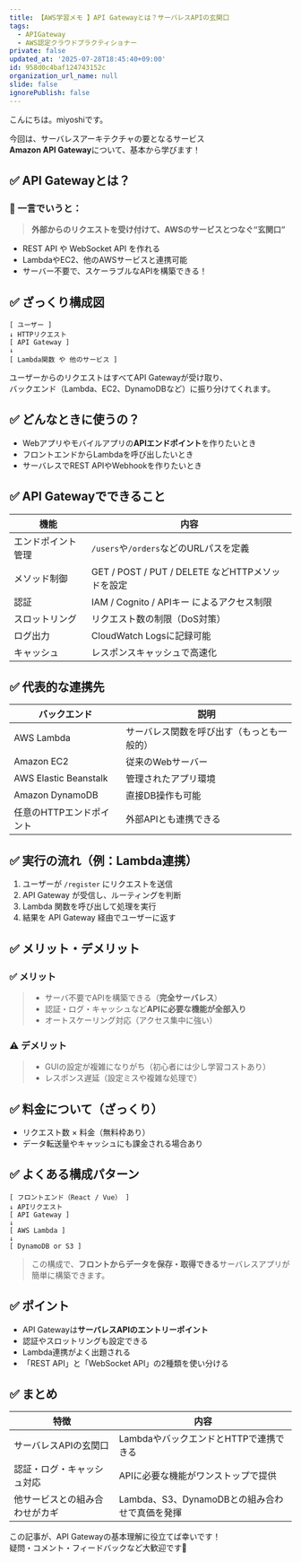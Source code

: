 ```yaml
---
title: 【AWS学習メモ 】API Gatewayとは？サーバレスAPIの玄関口
tags:
  - APIGateway
  - AWS認定クラウドプラクティショナー
private: false
updated_at: '2025-07-28T18:45:40+09:00'
id: 958d0c4baf124743152c
organization_url_name: null
slide: false
ignorePublish: false
---
```

こんにちは。miyoshiです。

今回は、サーバレスアーキテクチャの要となるサービス  
**Amazon API Gateway**について、基本から学びます！


## ✅ API Gatewayとは？

### 📌 一言でいうと：
> **外部からのリクエストを受け付けて、AWSのサービスとつなぐ“玄関口”**

- REST API や WebSocket API を作れる
- LambdaやEC2、他のAWSサービスと連携可能
- サーバー不要で、スケーラブルなAPIを構築できる！


## ✅ ざっくり構成図
```
[ ユーザー ]
↓ HTTPリクエスト
[ API Gateway ]
↓
[ Lambda関数 や 他のサービス ]
```

ユーザーからのリクエストはすべてAPI Gatewayが受け取り、  
バックエンド（Lambda、EC2、DynamoDBなど）に振り分けてくれます。


## ✅ どんなときに使うの？

- Webアプリやモバイルアプリの**APIエンドポイント**を作りたいとき
- フロントエンドからLambdaを呼び出したいとき
- サーバレスでREST APIやWebhookを作りたいとき


## ✅ API Gatewayでできること

| 機能 | 内容 |
|------|------|
| エンドポイント管理 | `/users`や`/orders`などのURLパスを定義 |
| メソッド制御 | GET / POST / PUT / DELETE などHTTPメソッドを設定 |
| 認証 | IAM / Cognito / APIキー によるアクセス制限 |
| スロットリング | リクエスト数の制限（DoS対策） |
| ログ出力 | CloudWatch Logsに記録可能 |
| キャッシュ | レスポンスキャッシュで高速化 |


## ✅ 代表的な連携先

| バックエンド | 説明 |
|--------------|------|
| AWS Lambda | サーバレス関数を呼び出す（もっとも一般的） |
| Amazon EC2 | 従来のWebサーバー |
| AWS Elastic Beanstalk | 管理されたアプリ環境 |
| Amazon DynamoDB | 直接DB操作も可能 |
| 任意のHTTPエンドポイント | 外部APIとも連携できる |


## ✅ 実行の流れ（例：Lambda連携）

1. ユーザーが `/register` にリクエストを送信
2. API Gateway が受信し、ルーティングを判断
3. Lambda 関数を呼び出して処理を実行
4. 結果を API Gateway 経由でユーザーに返す


## ✅ メリット・デメリット

### ✅ メリット
>- サーバ不要でAPIを構築できる（**完全サーバレス**）
>- 認証・ログ・キャッシュなど**APIに必要な機能が全部入り**
>- オートスケーリング対応（アクセス集中に強い）

### ⚠ デメリット
>- GUIの設定が複雑になりがち（初心者には少し学習コストあり）
>- レスポンス遅延（設定ミスや複雑な処理で）


## ✅ 料金について（ざっくり）

- リクエスト数 × 料金（無料枠あり）
- データ転送量やキャッシュにも課金される場合あり


## ✅ よくある構成パターン
```
[ フロントエンド（React / Vue） ]
↓ APIリクエスト
[ API Gateway ]
↓
[ AWS Lambda ]
↓
[ DynamoDB or S3 ]
```
>この構成で、**フロントからデータを保存・取得できる**サーバレスアプリが簡単に構築できます。


## ✅ ポイント

- API Gatewayは**サーバレスAPIのエントリーポイント**
- 認証やスロットリングも設定できる
- Lambda連携がよく出題される
- 「REST API」と「WebSocket API」の2種類を使い分ける



## ✅ まとめ

| 特徴 | 内容 |
|------|------|
| サーバレスAPIの玄関口 | LambdaやバックエンドとHTTPで連携できる |
| 認証・ログ・キャッシュ対応 | APIに必要な機能がワンストップで提供 |
| 他サービスとの組み合わせがカギ | Lambda、S3、DynamoDBとの組み合わせで真価を発揮 |



この記事が、API Gatewayの基本理解に役立てば幸いです！  
疑問・コメント・フィードバックなど大歓迎です🙌



